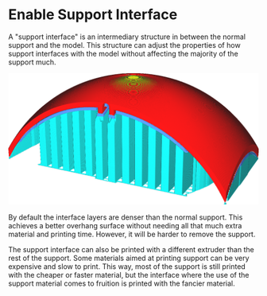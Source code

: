 Enable Support Interface
====
A "support interface" is an intermediary structure in between the normal support and the model. This structure can adjust the properties of how support interfaces with the model without affecting the majority of the support much.

<!--screenshot {
"image_path": "support_interface_enable.png",
"models": [{"script": "trash_bin_lid.scad"}],
"camera_position": [93, 188, 87],
"settings": {
    "support_enable": true,
    "support_interface_enable": true
},
"colours": 64
}-->
![Support interface is shown in a darker shade of blue](../images/support_interface_enable.png)

By default the interface layers are denser than the normal support. This achieves a better overhang surface without needing all that much extra material and printing time. However, it will be harder to remove the support.

The support interface can also be printed with a different extruder than the rest of the support. Some materials aimed at printing support can be very expensive and slow to print. This way, most of the support is still printed with the cheaper or faster material, but the interface where the use of the support material comes to fruition is printed with the fancier material.